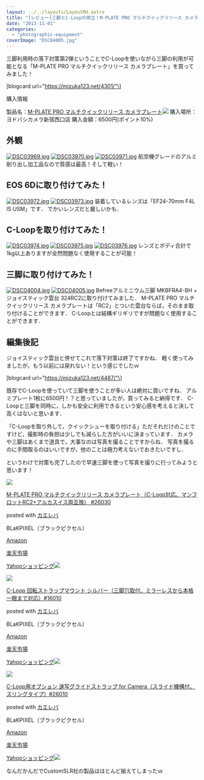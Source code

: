 ```yaml
---
layout: ../../layouts/LayoutMd.astro
title: "[レビュー]三脚とC-Loopの両立！M-PLATE PRO マルチクイックリリース カメラプレート ファーストインプレッション"
date: "2013-11-01"
categories: 
  - "photographic-equipment"
coverImage: "DSC04005.jpg"
---
```


三脚利用時の落下対策第2弾ということでC-Loopを使いながら三脚の利用が可能となる「M-PLATE PRO マルチクイックリリース カメラプレート」を買ってみました！

\[blogcard url="https://mizuka123.net/4301/"\]

購入情報

製品名：[M-PLATE PRO マルチクイックリリース カメラプレート](http://www.amazon.co.jp/gp/product/B008E4R2GE/ref=as_li_ss_tl?ie=UTF8&camp=247&creative=7399&creativeASIN=B008E4R2GE&linkCode=as2&tag=mizuka123-22)![](http://ir-jp.amazon-adsystem.com/e/ir?t=mizuka123-22&l=as2&o=9&a=B008E4R2GE) 購入場所：ヨドバシカメラ新宿西口店 購入金額：6500円(ポイント10%)

## 外観

[![DSC03969.jpg](/archive/images/10534365385_dbaae1b51c_b.jpg)](http://www.flickr.com/photos/67522130@N08/10534365385/ "DSC03969.jpg") [![DSC03970.jpg](/archive/images/10534412894_25eaeea6c1_b.jpg)](http://www.flickr.com/photos/67522130@N08/10534412894/ "DSC03970.jpg") [![DSC03971.jpg](/archive/images/10534383766_78730ab500_b.jpg)](http://www.flickr.com/photos/67522130@N08/10534383766/ "DSC03971.jpg") 航空機グレードのアルミ削り出し加工品なので質感は最高！そして軽い！

## EOS 6Dに取り付けてみた！

[![DSC03972.jpg](/archive/images/10534371865_eba220b176_b.jpg)](http://www.flickr.com/photos/67522130@N08/10534371865/ "DSC03972.jpg") [![DSC03973.jpg](/archive/images/10534374185_daf8684e65_b.jpg)](http://www.flickr.com/photos/67522130@N08/10534374185/ "DSC03973.jpg") 装着しているレンズは「EF24-70mm F4L IS USM」です． でかいレンズだと厳しいかも．

## C-Loopを取り付けてみた！

[![DSC03974.jpg](/archive/images/10534605283_a9f4e3b1ab_b.jpg)](http://www.flickr.com/photos/67522130@N08/10534605283/ "DSC03974.jpg") [![DSC03975.jpg](/archive/images/10534392396_63de25569b_b.jpg)](http://www.flickr.com/photos/67522130@N08/10534392396/ "DSC03975.jpg") [![DSC03976.jpg](/archive/images/10534609433_832be18a69_b.jpg)](http://www.flickr.com/photos/67522130@N08/10534609433/ "DSC03976.jpg") レンズとボディ合計で1kg以上ありますが全然問題なく使用することが可能！

## 三脚に取り付けてみた！

[![DSC04004.jpg](/archive/images/10605482273_bb4167eb0e_b.jpg)](http://www.flickr.com/photos/67522130@N08/10605482273/ "DSC04004.jpg") [![DSC04005.jpg](/archive/images/10605239224_8782c4bfc1_b.jpg)](http://www.flickr.com/photos/67522130@N08/10605239224/ "DSC04005.jpg") Befreeアルミニウム三脚 MKBFRA4-BH + ジョイスティック雲台 324RC2に取り付けてみました． M-PLATE PRO マルチクイックリリース カメラプレートは「RC2」とついた雲台ならば，そのまま取り付けることができます． C-Loopとは結構ギリギリですが問題なく使用することができます．

## 編集後記

ジョイスティック雲台と併せてこれで落下対策は終了ですかね． 軽く使ってみましたが，もう以前には戻れない！という感じでしたｗ

\[blogcard url="https://mizuka123.net/4487/"\]

既存でC-Loopを使っていて三脚を使うことが多い人は絶対に買いですね． アルミプレート1枚に6500円！？と思っていましたが，買ってみると納得です． C-Loopと三脚を同時に，しかも安全に利用できるという安心感を考えると決して高くはないと思います．

「C-Loopを取り外して，クイックシューを取り付ける」ただそれだけのことですけど，撮影時の負担は少しでも減らした方がいいに決まっています． カメラや三脚はあくまで道具で，大事なのは写真を撮ることですからね． 写真を撮るのに手間取るのはいいですが，他のことは極力考えないでおきたいですし．

というわけで対策も完了したので早速三脚を使って写真を撮りに行ってみようと思います！

[![](/archive/images/41MjNRkwWJL._SL160_.jpg)](https://www.amazon.co.jp/exec/obidos/ASIN/B008E4R2GE/mizuka123-22/ref=nosim/)

[M-PLATE PRO マルチクイックリリース カメラプレート（C-Loop対応、マンフロットRC2+アルカスイス両互換） #26030](https://www.amazon.co.jp/exec/obidos/ASIN/B008E4R2GE/mizuka123-22/ref=nosim/)

posted with [カエレバ](http://kaereba.com)

BLaKPIXEL（ブラックピクセル）

[Amazon](http://www.amazon.co.jp/gp/search?keywords=M-PLATE%20PRO%20%83%7D%83%8B%83%60%83N%83C%83b%83N%83%8A%83%8A%81%5B%83X%20%83J%83%81%83%89&__mk_ja_JP=%83J%83%5E%83J%83i&tag=mizuka123-22 "アマゾン")

[楽天市場](http://hb.afl.rakuten.co.jp/hgc/032b53ee.4b34c5ee.0f4a541e.f440145e/?pc=http%3A%2F%2Fsearch.rakuten.co.jp%2Fsearch%2Fmall%2FM-PLATE%2520PRO%2520%25E3%2583%259E%25E3%2583%25AB%25E3%2583%2581%25E3%2582%25AF%25E3%2582%25A4%25E3%2583%2583%25E3%2582%25AF%25E3%2583%25AA%25E3%2583%25AA%25E3%2583%25BC%25E3%2582%25B9%2520%25E3%2582%25AB%25E3%2583%25A1%25E3%2583%25A9%2F-%2Ff.1-p.1-s.1-sf.0-st.A-v.2%3Fx%3D0%26scid%3Daf_ich_link_urltxt%26m%3Dhttp%3A%2F%2Fm.rakuten.co.jp%2F "楽天市場")

[Yahooショッピング![](//ad.jp.ap.valuecommerce.com/servlet/gifbanner?sid=3066752&pid=881990642)](//ck.jp.ap.valuecommerce.com/servlet/referral?sid=3066752&pid=881990642&vc_url=http%3A%2F%2Fshopping.search.yahoo.co.jp%2Fsearch%3FuIv%3Don%26ei%3DUTF-8%26tab_ex%3Dcommerce%26slider%3D0%26va%3DM-PLATE%2520PRO%2520%25E3%2583%259E%25E3%2583%25AB%25E3%2583%2581%25E3%2582%25AF%25E3%2582%25A4%25E3%2583%2583%25E3%2582%25AF%25E3%2583%25AA%25E3%2583%25AA%25E3%2583%25BC%25E3%2582%25B9%2520%25E3%2582%25AB%25E3%2583%25A1%25E3%2583%25A9 "Yahooショッピング")

[![](/archive/images/31UQmceEm6L._SL160_.jpg)](https://www.amazon.co.jp/exec/obidos/ASIN/B006G7IZW6/mizuka123-22/ref=nosim/)

[C-Loop 回転ストラップマウント シルバー（三脚穴取付、ミラーレスから本格一眼まで対応）#16010](https://www.amazon.co.jp/exec/obidos/ASIN/B006G7IZW6/mizuka123-22/ref=nosim/)

posted with [カエレバ](http://kaereba.com)

BLaKPIXEL（ブラックピクセル）

[Amazon](http://www.amazon.co.jp/gp/search?keywords=C-Loop%20%89%F1%93%5D%83X%83g%83%89%83b%83v%83%7D%83E%83%93%83g&__mk_ja_JP=%83J%83%5E%83J%83i&tag=mizuka123-22 "アマゾン")

[楽天市場](http://hb.afl.rakuten.co.jp/hgc/032b53ee.4b34c5ee.0f4a541e.f440145e/?pc=http%3A%2F%2Fsearch.rakuten.co.jp%2Fsearch%2Fmall%2FC-Loop%2520%25E5%259B%259E%25E8%25BB%25A2%25E3%2582%25B9%25E3%2583%2588%25E3%2583%25A9%25E3%2583%2583%25E3%2583%2597%25E3%2583%259E%25E3%2582%25A6%25E3%2583%25B3%25E3%2583%2588%2F-%2Ff.1-p.1-s.1-sf.0-st.A-v.2%3Fx%3D0%26scid%3Daf_ich_link_urltxt%26m%3Dhttp%3A%2F%2Fm.rakuten.co.jp%2F "楽天市場")

[Yahooショッピング![](//ad.jp.ap.valuecommerce.com/servlet/gifbanner?sid=3066752&pid=881990642)](//ck.jp.ap.valuecommerce.com/servlet/referral?sid=3066752&pid=881990642&vc_url=http%3A%2F%2Fshopping.search.yahoo.co.jp%2Fsearch%3FuIv%3Don%26ei%3DUTF-8%26tab_ex%3Dcommerce%26slider%3D0%26va%3DC-Loop%2520%25E5%259B%259E%25E8%25BB%25A2%25E3%2582%25B9%25E3%2583%2588%25E3%2583%25A9%25E3%2583%2583%25E3%2583%2597%25E3%2583%259E%25E3%2582%25A6%25E3%2583%25B3%25E3%2583%2588 "Yahooショッピング")

[![](/archive/images/413SSW8JxTL._SL160_.jpg)](https://www.amazon.co.jp/exec/obidos/ASIN/B007LX52NO/mizuka123-22/ref=nosim/)

[C-Loop用オプション 速写グライドストラップ for Camera（スライド機構付、スリングタイプ）#26010](https://www.amazon.co.jp/exec/obidos/ASIN/B007LX52NO/mizuka123-22/ref=nosim/)

posted with [カエレバ](http://kaereba.com)

BLaKPIXEL（ブラックピクセル）

[Amazon](http://www.amazon.co.jp/gp/search?keywords=for%20Camera%20%91%AC%8E%CA%83O%83%89%83C%83h%83X%83g%83%89%83b%83v&__mk_ja_JP=%83J%83%5E%83J%83i&tag=mizuka123-22 "アマゾン")

[楽天市場](http://hb.afl.rakuten.co.jp/hgc/032b53ee.4b34c5ee.0f4a541e.f440145e/?pc=http%3A%2F%2Fsearch.rakuten.co.jp%2Fsearch%2Fmall%2Ffor%2520Camera%2520%25E9%2580%259F%25E5%2586%2599%25E3%2582%25B0%25E3%2583%25A9%25E3%2582%25A4%25E3%2583%2589%25E3%2582%25B9%25E3%2583%2588%25E3%2583%25A9%25E3%2583%2583%25E3%2583%2597%2F-%2Ff.1-p.1-s.1-sf.0-st.A-v.2%3Fx%3D0%26scid%3Daf_ich_link_urltxt%26m%3Dhttp%3A%2F%2Fm.rakuten.co.jp%2F "楽天市場")

[Yahooショッピング![](//ad.jp.ap.valuecommerce.com/servlet/gifbanner?sid=3066752&pid=881990642)](//ck.jp.ap.valuecommerce.com/servlet/referral?sid=3066752&pid=881990642&vc_url=http%3A%2F%2Fshopping.search.yahoo.co.jp%2Fsearch%3FuIv%3Don%26ei%3DUTF-8%26tab_ex%3Dcommerce%26slider%3D0%26va%3Dfor%2520Camera%2520%25E9%2580%259F%25E5%2586%2599%25E3%2582%25B0%25E3%2583%25A9%25E3%2582%25A4%25E3%2583%2589%25E3%2582%25B9%25E3%2583%2588%25E3%2583%25A9%25E3%2583%2583%25E3%2583%2597 "Yahooショッピング")

なんだかんだでCustomSLR社の製品はほとんど揃えてしまったｗ
